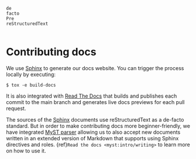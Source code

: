 ```{spelling}
de
facto
Pre
reStructuredText
```

```{include} ../../CONTRIBUTING.md
```

# Contributing docs

We use [Sphinx] to generate our docs website. You can trigger
the process locally by executing:

```shell-session
$ tox -e build-docs
```

It is also integrated with [Read The Docs] that builds and
publishes each commit to the main branch and generates live
docs previews for each pull request.

The sources of the [Sphinx] documents use reStructuredText as a
de-facto standard. But in order to make contributing docs more
beginner-friendly, we have integrated [MyST parser] allowing us
to also accept new documents written in an extended version of
Markdown that supports using Sphinx directives and roles.
{ref}`Read the docs <myst:intro/writing>` to learn more on how
to use it.


[MyST parser]: https://pypi.org/project/myst-parser/
[Read The Docs]: https://readthedocs.org
[Sphinx]: https://www.sphinx-doc.org
